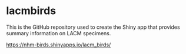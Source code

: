 # lacmbirds

This is the GitHub repository used to create the Shiny app that provides summary information on LACM specimens. 

https://nhm-birds.shinyapps.io/lacm_birds/ 
